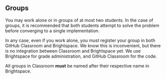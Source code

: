 ## Groups

You may work alone or in groups of at most two students. In the case of groups,
it is recommended that both students attempt to solve the problem before
converging to a single implementation.

In any case, even if you work alone, you must register your group in both GitHub
Classroom and Brightspace. We know this is inconvenient, but there is no
integration between Classroom and Brightspace yet. We use Brightspace for grade
administration, and GitHub Classroom for the code.

All groups in Classroom **must** be named after their respective name in
Brightspace.
